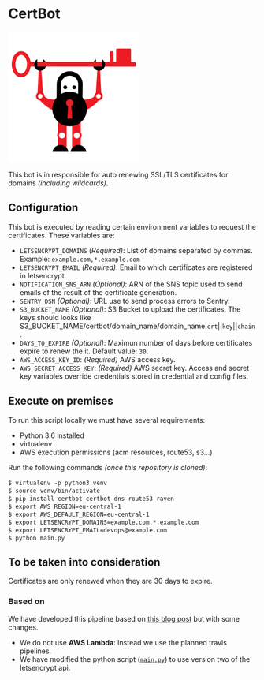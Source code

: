 # CertBot
![CertBot](./assets/logo.png)

This bot is in responsible for auto renewing SSL/TLS certificates for domains *(including wildcards)*.

## Configuration
This bot is executed by reading certain environment variables to request the certificates. These variables are:
- `LETSENCRYPT_DOMAINS` *(Required)*: List of domains separated by commas. Example: `example.com,*.example.com`
- `LETSENCRYPT_EMAIL` *(Required)*: Email to which certificates are registered in letsencrypt.
- `NOTIFICATION_SNS_ARN` *(Optional)*: ARN of the SNS topic used to send emails of the result of the certificate generation.
- `SENTRY_DSN` *(Optional)*: URL use to send process errors to Sentry.
- `S3_BUCKET_NAME` *(Optional)*: S3 Bucket to upload the certificates. The keys should looks like S3_BUCKET_NAME/certbot/domain_name/domain_name.`crt`||`key`||`chain`.
- `DAYS_TO_EXPIRE` *(Optional)*: Maximun number of days before certificates expire to renew the it. Default value: `30`.
- `AWS_ACCESS_KEY_ID`: *(Required)* AWS access key.
- `AWS_SECRET_ACCESS_KEY`: *(Required)* AWS secret key. Access and secret key variables override credentials stored in credential and config files.

## Execute on premises
To run this script locally we must have several requirements:
- Python 3.6 installed
- virtualenv
- AWS execution permissions (acm resources, route53, s3...)

Run the following commands *(once this repository is cloned)*:
```
$ virtualenv -p python3 venv
$ source venv/bin/activate
$ pip install certbot certbot-dns-route53 raven
$ export AWS_REGION=eu-central-1
$ export AWS_DEFAULT_REGION=eu-central-1
$ export LETSENCRYPT_DOMAINS=example.com,*.example.com
$ export LETSENCRYPT_EMAIL=devops@example.com
$ python main.py
```

## To be taken into consideration
Certificates are only renewed when they are 30 days to expire.

### Based on
We have developed this pipeline based on [this blog post](https://arkadiyt.com/2018/01/26/deploying-effs-certbot-in-aws-lambda/) but with some changes.
- We do not use **AWS Lambda**: Instead we use the planned travis pipelines.
- We have modified the python script ([`main.py`](./main.py)) to use version two of the letsencrypt api.
